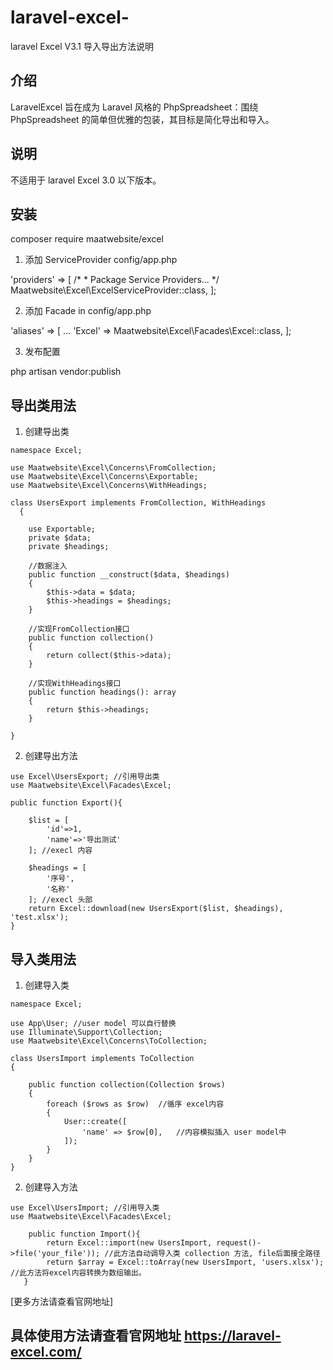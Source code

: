 # laravel-excel-
laravel Excel V3.1 导入导出方法说明
## 介绍
LaravelExcel 旨在成为 Laravel 风格的 PhpSpreadsheet：围绕 PhpSpreadsheet 的简单但优雅的包装，其目标是简化导出和导入。
## 说明
不适用于 laravel Excel 3.0 以下版本。
## 安装
composer require maatwebsite/excel

1. 添加 ServiceProvider config/app.php

'providers' => [
     /*
      * Package Service Providers...
      */
     Maatwebsite\Excel\ExcelServiceProvider::class,
];

2. 添加 Facade in config/app.php

'aliases' => [
    ...
    'Excel' => Maatwebsite\Excel\Facades\Excel::class,
];

3. 发布配置

php artisan vendor:publish

## 导出类用法
1. 创建导出类
```
namespace Excel;

use Maatwebsite\Excel\Concerns\FromCollection;
use Maatwebsite\Excel\Concerns\Exportable;
use Maatwebsite\Excel\Concerns\WithHeadings;

class UsersExport implements FromCollection, WithHeadings
  {
  
    use Exportable;
    private $data;
    private $headings;

    //数据注入
    public function __construct($data, $headings)
    {
        $this->data = $data;
        $this->headings = $headings;
    }

    //实现FromCollection接口
    public function collection()
    {
        return collect($this->data);
    }

    //实现WithHeadings接口
    public function headings(): array
    {
        return $this->headings;
    }

}
```
2. 创建导出方法
```
use Excel\UsersExport; //引用导出类
use Maatwebsite\Excel\Facades\Excel;

public function Export(){

    $list = [
        'id'=>1,
        'name'=>'导出测试'
    ]; //execl 内容

    $headings = [
        '序号',
        '名称'
    ]; //execl 头部
    return Excel::download(new UsersExport($list, $headings), 'test.xlsx');
}
```
## 导入类用法
1. 创建导入类
```
namespace Excel;

use App\User; //user model 可以自行替换
use Illuminate\Support\Collection;
use Maatwebsite\Excel\Concerns\ToCollection;

class UsersImport implements ToCollection
{

    public function collection(Collection $rows)
    {
        foreach ($rows as $row)  //循序 excel内容
        {
            User::create([
                'name' => $row[0],   //内容模拟插入 user model中
            ]);
        }
    }
}
``````
2. 创建导入方法
```
use Excel\UsersImport; //引用导入类
use Maatwebsite\Excel\Facades\Excel;

    public function Import(){
        return Excel::import(new UsersImport, request()->file('your_file')); //此方法自动调导入类 collection 方法, file后面接全路径
        return $array = Excel::toArray(new UsersImport, 'users.xlsx');  //此方法将excel内容转换为数组输出。
   } 
```   
[更多方法请查看官网地址]

## 具体使用方法请查看官网地址 https://laravel-excel.com/

          

